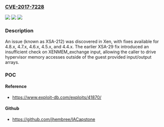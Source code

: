 ### [CVE-2017-7228](https://cve.mitre.org/cgi-bin/cvename.cgi?name=CVE-2017-7228)
![](https://img.shields.io/static/v1?label=Product&message=n%2Fa&color=blue)
![](https://img.shields.io/static/v1?label=Version&message=n%2Fa&color=blue)
![](https://img.shields.io/static/v1?label=Vulnerability&message=n%2Fa&color=brighgreen)

### Description

An issue (known as XSA-212) was discovered in Xen, with fixes available for 4.8.x, 4.7.x, 4.6.x, 4.5.x, and 4.4.x. The earlier XSA-29 fix introduced an insufficient check on XENMEM_exchange input, allowing the caller to drive hypervisor memory accesses outside of the guest provided input/output arrays.

### POC

#### Reference
- https://www.exploit-db.com/exploits/41870/

#### Github
- https://github.com/jhembree/IACapstone

